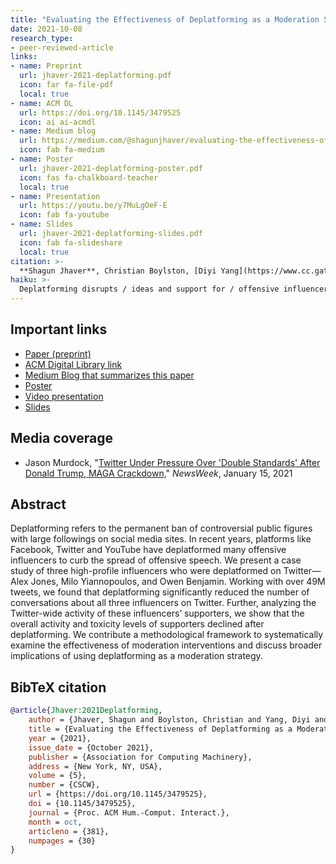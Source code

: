 ```yaml
---
title: "Evaluating the Effectiveness of Deplatforming as a Moderation Strategy on Twitter"
date: 2021-10-08
research_type: 
- peer-reviewed-article
links:
- name: Preprint
  url: jhaver-2021-deplatforming.pdf
  icon: far fa-file-pdf
  local: true
- name: ACM DL
  url: https://doi.org/10.1145/3479525
  icon: ai ai-acmdl   
- name: Medium blog
  url: https://medium.com/@shagunjhaver/evaluating-the-effectiveness-of-deplatforming-as-a-moderation-strategy-on-twitter-39a4265ccbe4
  icon: fab fa-medium  
- name: Poster
  url: jhaver-2021-deplatforming-poster.pdf
  icon: fas fa-chalkboard-teacher
  local: true
- name: Presentation
  url: https://youtu.be/y7MuLgOeF-E
  icon: fab fa-youtube
- name: Slides
  url: jhaver-2021-deplatforming-slides.pdf
  icon: fab fa-slideshare
  local: true  
citation: >-
  **Shagun Jhaver**, Christian Boylston, [Diyi Yang](https://www.cc.gatech.edu/~dyang888/), and [Amy Bruckman](https://www.cc.gatech.edu/fac/Amy.Bruckman/), “Evaluating the Effectiveness of Deplatforming as a Moderation Strategy on Twitter,” *Proc. ACM Hum.-Comput. Interact. 5*, CSCW2, Article 381 (October 2021), 30 pages, DOI: [`10.1145/3479525`](https://doi.org/10.1145/3479525) 
haiku: >-
  Deplatforming disrupts / ideas and support for / offensive influencers.
---
```


## Important links

- [Paper (preprint)](jhaver-2021-deplatforming.pdf)
- [ACM Digital Library link](https://doi.org/10.1145/3479525)
- [Medium Blog that summarizes this paper](https://medium.com/@shagunjhaver/evaluating-the-effectiveness-of-deplatforming-as-a-moderation-strategy-on-twitter-39a4265ccbe4)
- [Poster](jhaver-2021-deplatforming-poster.pdf)
- [Video presentation](https://youtu.be/y7MuLgOeF-E)
- [Slides](jhaver-2021-deplatforming-slides.pdf)

## Media coverage
- Jason Murdock, "[Twitter Under Pressure Over 'Double Standards' After Donald Trump, MAGA Crackdown,](https://www.newsweek.com/twitter-donald-trump-maga-crackdown-double-standards-content-moderation-1561918)" *NewsWeek*, January 15, 2021

## Abstract

Deplatforming refers to the permanent ban of controversial public figures with large followings on social media sites. In recent years, platforms like Facebook, Twitter and YouTube have deplatformed many offensive influencers to curb the spread of offensive speech. We present a case study of three high-profile influencers who were deplatformed on Twitter—Alex Jones, Milo Yiannopoulos, and Owen Benjamin. Working with over 49M tweets, we found that deplatforming significantly reduced the number of conversations about all three influencers on Twitter. Further, analyzing the Twitter-wide activity of these influencers’ supporters, we show that the overall activity and toxicity levels of supporters declined after deplatforming. We contribute a methodological framework to systematically examine the effectiveness of moderation interventions and discuss broader implications of using deplatforming as a moderation strategy.


## BibTeX citation

```bibtex
@article{Jhaver:2021Deplatforming,
    author = {Jhaver, Shagun and Boylston, Christian and Yang, Diyi and Bruckman, Amy},
    title = {Evaluating the Effectiveness of Deplatforming as a Moderation Strategy on Twitter},
    year = {2021},
    issue_date = {October 2021},
    publisher = {Association for Computing Machinery},
    address = {New York, NY, USA},
    volume = {5},
    number = {CSCW},
    url = {https://doi.org/10.1145/3479525},
    doi = {10.1145/3479525},
    journal = {Proc. ACM Hum.-Comput. Interact.},
    month = oct,
    articleno = {381},
    numpages = {30}
}
```
